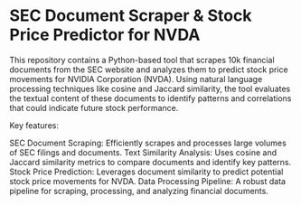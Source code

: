# SEC Document Scraper & Stock Price Predictor for NVDA

This repository contains a Python-based tool that scrapes 10k financial documents from the SEC website and analyzes them to predict stock price movements for NVIDIA Corporation (NVDA). Using natural language processing techniques like cosine and Jaccard similarity, the tool evaluates the textual content of these documents to identify patterns and correlations that could indicate future stock performance.

Key features:

SEC Document Scraping: Efficiently scrapes and processes large volumes of SEC filings and documents.
Text Similarity Analysis: Uses cosine and Jaccard similarity metrics to compare documents and identify key patterns.
Stock Price Prediction: Leverages document similarity to predict potential stock price movements for NVDA.
Data Processing Pipeline: A robust data pipeline for scraping, processing, and analyzing financial documents.
